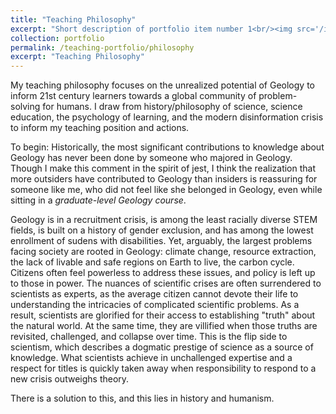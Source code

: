 ```yaml
---
title: "Teaching Philosophy"
excerpt: "Short description of portfolio item number 1<br/><img src='/images/500x300.png'>"
collection: portfolio
permalink: /teaching-portfolio/philosophy
excerpt: "Teaching Philosophy"
---
```


My teaching philosophy focuses on the unrealized potential of Geology to inform 21st century learners towards a global community of problem-solving for humans. I draw from history/philosophy of science, science education, the psychology of learning, and the modern disinformation crisis to inform my teaching position and actions.

To begin: Historically, the most significant contributions to knowledge about Geology has never been done by someone who majored in Geology. Though I make this comment in the spirit of jest, I think the realization that more outsiders have contributed to Geology than insiders is reassuring for someone like me, who did not feel like she belonged in Geology, even while sitting in a *graduate-level Geology course*.

Geology is in a recruitment crisis, is among the least racially diverse STEM fields, is built on a history of gender exclusion, and has among the lowest enrollment of sudens with disabilities. Yet, arguably, the largest problems facing society are rooted in Geology: climate change, resource extraction, the lack of livable and safe regions on Earth to live, the carbon cycle. Citizens often feel powerless to address these issues, and policy is left up to those in power. The nuances of scientific crises are often surrendered to scientists as experts, as the average citizen cannot devote their life to understanding the intricacies of complicated scientific problems. As a result, scientists are glorified for their access to establishing "truth" about the natural world. At the same time, they are villified when those truths are revisited, challenged, and collapse over time. This is the flip side to scientism, which describes a dogmatic prestige of science as a source of knowledge. What scientists achieve in unchallenged expertise and a respect for titles is quickly taken away when responsibility to respond to a new crisis outweighs theory.

There is a solution to this, and this lies in history and humanism.
